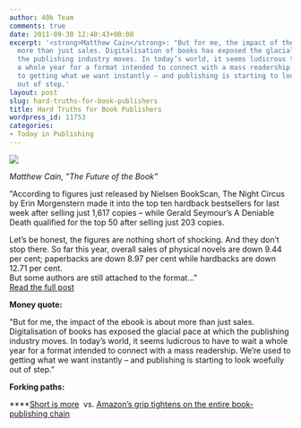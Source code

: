 ```yaml
---
author: 40k Team
comments: true
date: 2011-09-30 12:40:43+00:00
excerpt: '<strong>Matthew Cain</strong>: "But for me, the impact of the ebook is about
  more than just sales. Digitalisation of books has exposed the glacial pace at which
  the publishing industry moves. In today’s world, it seems ludicrous to have to wait
  a whole year for a format intended to connect with a mass readership. We’re used
  to getting what we want instantly – and publishing is starting to look woefully
  out of step.'
layout: post
slug: hard-truths-for-book-publishers
title: Hard Truths for Book Publishers
wordpress_id: 11753
categories:
- Today in Publishing
---
```


![](http://www.40kbooks.com/wp-content/uploads/Publishing1.jpg)

_Matthew Cain, "The Future of the Book"_

"According to figures just released by Nielsen BookScan, The Night Circus by Erin Morgenstern made it into the top ten hardback bestsellers for last week after selling just 1,617 copies – while Gerald Seymour’s A Deniable Death qualified for the top 50 after selling just 203 copies.

Let’s be honest, the figures are nothing short of shocking. And they don’t stop there. So far this year, overall sales of physical novels are down 9.44 per cent; paperbacks are down 8.97 per cent while hardbacks are down 12.71 per cent.  
But some authors are still attached to the format..."  
[Read the full post](http://blogs.channel4.com/culture/hard-truths-book-publishers/1694)

**Money quote:**

"But for me, the impact of the ebook is about more than just sales. Digitalisation of books has exposed the glacial pace at which the publishing industry moves. In today’s world, it seems ludicrous to have to wait a whole year for a format intended to connect with a mass readership. We’re used to getting what we want instantly – and publishing is starting to look woefully out of step."

**Forking paths:**

****[Short is more](http://publishingperspectives.com/2011/09/italy-40k-books-no-paper-no-problem/)  vs. [Amazon’s grip tightens on the entire book-publishing chain](http://ow.ly/6GmZe)

